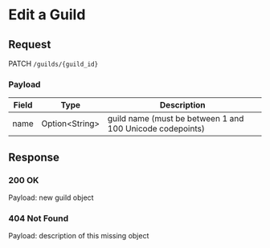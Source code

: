 # Edit a Guild

## Request
PATCH `/guilds/{guild_id}`

### Payload
| Field  | Type            | Description                                               |
|--------|-----------------|-----------------------------------------------------------|
| name   | Option\<String> | guild name (must be between 1 and 100 Unicode codepoints) |

## Response
### 200 OK
Payload: new guild object

### 404 Not Found
Payload: description of this missing object
